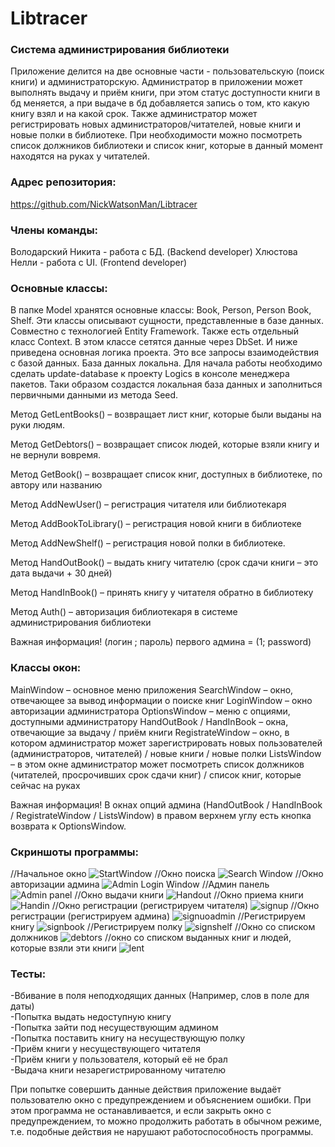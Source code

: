 # Libtracer
### Система администрирования библиотеки

Приложение делится на две основные части - пользовательскую (поиск книги) и администраторскую. Администратор в приложении может выполнять выдачу и приём книги, при этом статус доступности книги в бд меняется, а при выдаче в бд добавляется запись о том, кто какую книгу взял и на какой срок. Также администратор может регистрировать новых администраторов/читателей, новые книги и новые полки в библиотеке. При необходимости можно посмотреть список должников библиотеки и список книг, которые в данный момент находятся на руках у читателей.

### Адрес репозитория:
https://github.com/NickWatsonMan/Libtracer
### Члены команды:
Володарский Никита - работа с БД. (Backend developer)
Хлюстова Нелли - работа с UI. (Frontend developer)

### Основные классы:
В папке Model хранятся основные классы:
Book, Person, Person Book, Shelf. Эти классы описывают сущности, представленные в базе данных. Совместно с технологией Entity Framework.
Также есть отдельный класс Context. В этом классе сетятся данные через DbSet. И ниже приведена основная логика проекта. Это все запросы взаимодействия с базой данных. База данных локальна. Для начала работы необходимо сделать update-database к проекту Logics в консоле менеджера пакетов. Таки образом создастся локальная база данных и заполниться первичными данными из метода Seed.  

Метод GetLentBooks() – возвращает лист книг, которые были выданы на руки людям. 

Метод GetDebtors() – возвращает список людей, которые взяли книгу и не вернули вовремя. 

Метод GetBook() – возвращает список книг, доступных в библиотеке, по автору или названию

Метод AddNewUser() – регистрация читателя или библиотекаря

Метод AddBookToLibrary() – регистрация новой книги в библиотеке 

Метод AddNewShelf() – регистрация новой полки в библиотеке. 

Метод HandOutBook() – выдать книгу читателю (срок сдачи книги – это дата выдачи + 30 дней)

Метод HandInBook() – принять книгу у читателя обратно в библиотеку

Метод Auth() – авторизация библиотекаря в системе администрирования библиотеки

Важная информация! (логин ; пароль) первого админа = (1; password)

### Классы окон:
MainWindow – основное меню приложения
SearchWindow – окно, отвечающее за вывод информации о поиске книг
LoginWindow – окно авторизации администратора
OptionsWindow – меню с опциями, доступными администратору
HandOutBook / HandInBook – окна, отвечающие за выдачу / приём книги
RegistrateWindow – окно, в котором администратор может зарегистрировать новых пользователей (администраторов, читателей) / новые книги / новые полки
ListsWindow – в этом окне администратор может посмотреть список должников (читателей, просрочивших срок сдачи книг) / список книг, которые сейчас на руках

Важная информация! В окнах опций админа (HandOutBook / HandInBook / RegistrateWindow / ListsWindow) в правом верхнем углу есть кнопка возврата к OptionsWindow.
### Скриншоты программы:
//Начальное окно
![StartWindow](img/s1.png)
//Окно поиска 
![Search Window ](img/s3.png)
//Окно авторизации админа
 ![Admin Login Window](img/s5.png)
//Админ панель
 ![Admin panel](img/s6.png)
//Окно выдачи книги 
 ![Handout](img/s7.png)
//Окно приема книги
 ![Handin](img/s8.png)
//Окно регистрации (регистрируем читателя)
 ![signup](img/s9.png)
//Окно регистрации (регистрируем админа)
![signuoadmin](img/s10.png)
//Регистрируем книгу
 ![signbook](img/s11.png)
//Регистрируем полку
 ![signshelf](img/s12.png)
//Окно со списком должников 
![debtors](img/s13.png)
//окно со списком выданных книг и людей, которые взяли эти книги
![lent](img/s14.png)

### Тесты:
-Вбивание в поля неподходящих данных (Например, слов в поле для даты)  
-Попытка выдать недоступную книгу  
-Попытка зайти под несуществующим админом  
-Попытка поставить книгу на несуществующую полку  
-Приём книги у несуществующего читателя  
-Приём книги у пользователя, который её не брал  
-Выдача книги незарегистрированному читателю  

При попытке совершить данные действия приложение выдаёт пользователю окно с предупреждением и объяснением ошибки. При этом программа не останавливается, и если закрыть окно с предупреждением, то можно продолжить работать в обычном режиме, т.е. подобные действия не нарушают работоспособность программы.

